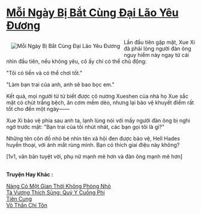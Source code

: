 <a href="https://truyenwiki.net/moi-ngay-bi-bat-cung-dai-lao-yeu-duong.35127/" title="Mỗi Ngày Bị Bắt Cùng Đại Lão Yêu Đương"><h1>Mỗi Ngày Bị Bắt Cùng Đại Lão Yêu Đương</h1></a><div style="display:table"><img align="right" style="float: left; padding: 10px;" src="https://truyenwiki.net/a/img/str/src/35127.jpg" alt="Mỗi Ngày Bị Bắt Cùng Đại Lão Yêu Đương">Lần đầu tiên gặp mặt, Xue Xi đã phải lòng người đàn ông nguy hiểm này ngay từ cái nhìn đầu tiên, nếu không yêu, cô ấy chỉ có thể chủ động:<p></p> "Tôi có tiền và có thể chơi tốt."<p></p> "Làm bạn trai của anh, anh sẽ bao bọc em."<p></p> Kết quả, mọi người từ từ biết được cô nương Xueshen của nhà họ Xue sắc mặt có chút trắng bệch, ăn cơm mềm dẻo, nhưng lại bảo vệ khuyết điểm rất tốt cho đến một ngày——<p></p> Xue Xi bảo vệ phía sau anh ta, lạnh lùng nói với mấy người đàn ông bị nghi ngờ trước mặt: "Bạn trai của tôi nhút nhát, các bạn gọi tôi là gì?"<p></p> Những tên côn đồ nhỏ bé nhìn tên xã hội đen được bảo vệ, Hell Hades huyền thoại, với ánh mắt rùng mình. Bạn có thích giai điệu này không?<p></p> [1v1, văn bản tuyệt vời, phụ nữ mạnh mẽ hơn và đàn ông mạnh mẽ hơn]</div><p><br><b>Truyện Hay Khác :</b></p><a href="https://truyenwiki.net/nang-co-mot-gian-thoi-khong-phong-nho.35389/" alt="Nàng Có Một Gian Thời Không Phòng Nhỏ">Nàng Có Một Gian Thời Không Phòng Nhỏ</a><br/><a href="https://sangtacviet.wordpress.com/2020/10/22/ta-vuong-thich-sung-quy-y-cuong-phi/" alt="Tà Vương Thích Sủng: Quỷ Y Cuồng Phi">Tà Vương Thích Sủng: Quỷ Y Cuồng Phi</a><br/><a href="https://sangtacviet.wordpress.com/2020/10/22/tien-cung/" alt="Tiên Cung">Tiên Cung</a><br/><a href="https://sangtacviet.wordpress.com/2020/10/22/vo-than-chi-ton/" alt="Võ Thần Chí Tôn">Võ Thần Chí Tôn</a><br/>